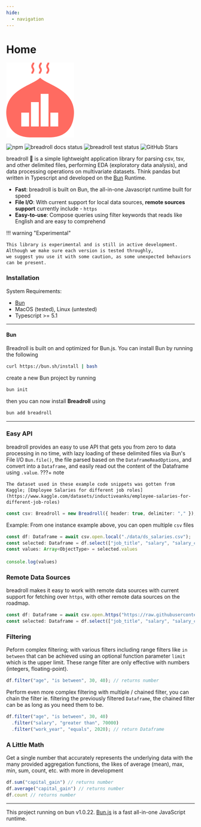 ```yaml
---
hide:
  - navigation
---
```


# Home

![](./assets/png/breadroll_brand.png)

![npm](https://img.shields.io/npm/v/breadroll)
![breadroll docs status](https://github.com/devsgnr/breadroll/actions/workflows/docs.yml/badge.svg)
![breadroll test status](https://github.com/devsgnr/breadroll/actions/workflows/testing.yml/badge.svg)
![GitHub Stars](https://img.shields.io/github/stars/devsgnr/breadroll)

breadroll 🥟 is a simple lightweight application library for parsing csv, tsv, and other delimited files, performing EDA (exploratory data analysis), and data processing operations on multivariate datasets. Think pandas but written in Typescript and developed on the [Bun](https://bun.sh) Runtime.

- **Fast**: breadroll is built on Bun, the all-in-one Javascript runtime built for speed
- **File I/O**: With current support for local data sources, **remote sources support** currently include - `https`
- **Easy-to-use**: Compose queries using filter keywords that reads like English and are easy to comprehend


!!! warning "Experimental"

    This library is experimental and is still in active development. Although we make sure each version is tested throughly,
    we suggest you use it with some caution, as some unexpected behaviors can be present.

### **Installation**

System Requirements:

- [Bun](https://bun.sh)
- MacOS (tested), Linux (untested)
- Typescript >= 5.1

---

#### Bun
Breadroll is built on and optimized for Bun.js. You can install Bun by running the following
```bash
curl https://bun.sh/install | bash
```
create a new Bun project by running
```bash
bun init
```
then you can now install **Breadroll** using
```bash
bun add breadroll
```
---

### **Easy API**
breadroll provides an easy to use API that gets you from zero to data processing in no time, with lazy loading of these delimited files via Bun's File I/O `Bun.file()`, the file parsed based on the `DataframeReadOptions`, and convert into a `Dataframe`, and easily read out the content of the Dataframe using `.value`.
???+ note

    The dataset used in these example code snippets was gotten from Kaggle; [Employee Salaries for different job roles](https://www.kaggle.com/datasets/inductiveanks/employee-salaries-for-different-job-roles)

```typescript
const csv: Breadroll = new Breadroll({ header: true, delimiter: "," });
```

Example: From one instance example above, you can open multiple `csv` files

```typescript
const df: Dataframe = await csv.open.local("./data/ds_salaries.csv");
const selected: Dataframe = df.select(["job_title", "salary", "salary_currency", "salary_in_usd"]);
const values: Array<ObjectType> = selected.values

console.log(values)
```

### **Remote Data Sources**
breadroll makes it easy to work with remote data sources with current support for fetching over `https`, with other remote data sources on the roadmap.

```typescript
const df: Dataframe = await csv.open.https("https://raw.githubusercontent.com/devsgnr/breadroll/.../ds_salaries.csv");
const selected: Dataframe = df.select(["job_title", "salary", "salary_currency", "salary_in_usd"]);
```

### **Filtering**
Peform complex filtering; with various filters including range filters like `in between` that can be achieved using an optional function parameter `limit` which is the upper limit. These range filter are only effective with numbers (integers, floating-point).
```typescript
df.filter("age", "is between", 30, 40); // returns number
```
Perform even more complex filtering with multiple / chained filter, you can chain the filter ie. filtering the previously filtered `Dataframe`, the chained filter can be as long as you need them to be.
```typescript
df.filter("age", "is between", 30, 40)
  .filter("salary", "greater than", 70000)
  .filter("work_year", "equals", 2020); // return Dataframe
```

### **A Little Math**
Get a single number that accurately represents the underlying data with the many provided aggregation functions, the likes of average (mean), max, min, sum, count, etc. with more in development
```typescript
df.sum("capital_gain") // returns number
df.average("capital_gain") // returns number
df.count // returns number
```

---
This project running on bun v1.0.22. [Bun.js](https://bun.sh) is a fast all-in-one JavaScript runtime.